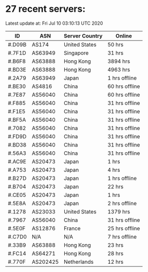 # 27 recent servers:

Latest update at: Fri Jul 10 03:10:13 UTC 2020

| ID | ASN | Server Country | Online |
| -- | --- | -------------- | ------ |
| #.D09B | AS174 | United States | 50 hrs |
| #.7F1D | AS63949 | Singapore | 31 hrs |
| #.B6F8 | AS63888 | Hong Kong | 3894 hrs |
| #.BD3E | AS63888 | Hong Kong | 4963 hrs |
| #.2A79 | AS63949 | Japan | 1 hrs offline |
| #.BE30 | AS4816 | China | 60 hrs offline |
| #.7E87 | AS56040 | China | 60 hrs offline |
| #.F885 | AS56040 | China | 31 hrs offline |
| #.F1E5 | AS56040 | China | 31 hrs offline |
| #.BF5A | AS56040 | China | 31 hrs offline |
| #.7082 | AS56040 | China | 31 hrs offline |
| #.FD9D | AS56040 | China | 31 hrs offline |
| #.BD38 | AS56040 | China | 31 hrs offline |
| #.56A3 | AS56040 | China | 31 hrs offline |
| #.AC9E | AS20473 | Japan | 1 hrs |
| #.A753 | AS20473 | Japan | 4 hrs |
| #.B27D | AS20473 | Japan | 1 hrs offline |
| #.B704 | AS20473 | Japan | 22 hrs |
| #.CE05 | AS20473 | Japan | 1 hrs |
| #.5E8A | AS20473 | Japan | 2 hrs offline |
| #.1278 | AS23033 | United States | 1379 hrs |
| #.7967 | AS56040 | China | 31 hrs offline |
| #.5E0F | AS12876 | France | 25 hrs offline |
| #.C7D0 | N/A | N/A | 7 hrs offline |
| #.33B9 | AS63888 | Hong Kong | 23 hrs |
| #.FC14 | AS64271 | Hong Kong | 28 hrs |
| #.770F | AS202425 | Netherlands | 12 hrs |

